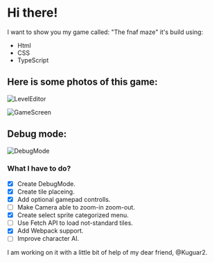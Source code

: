 # Hi there!

I want to show you my game called: "The fnaf maze" it's build using:

- Html
- CSS
- TypeScript

## Here is some photos of this game:

![LevelEditor](https://github.com/Just-a-Jason/FnafMazeTypeScript/assets/88512392/adbc24cd-58d3-4852-a86a-4bdabc686e9f)

![GameScreen](https://github.com/Just-a-Jason/FnafMazeTypeScript/assets/88512392/db03b8bc-052e-420f-818a-3466ad78b22b)

## Debug mode:

![DebugMode](https://github.com/Just-a-Jason/FnafMazeTypeScript/assets/88512392/10ab2bc5-3c6f-4836-b248-498c1ebc2896)

### What I have to do?

- [x] Create DebugMode.
- [x] Create tile placeing.
- [x] Add optional gamepad controlls.
- [ ] Make Camera able to zoom-in zoom-out.
- [x] Create select sprite categorized menu.
- [ ] Use Fetch API to load not-standard tiles.
- [X] Add Webpack support.
- [ ] Improve character AI.

I am working on it with a little bit of help of my dear friend, @Kuguar2.
